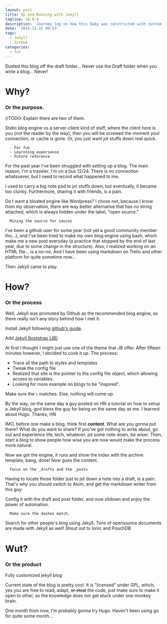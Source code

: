 ```yaml
---
layout: post
title: Up and Running with Jekyll
tagline: v0.0.9
description: 'Journey log on how this baby was constructed with custom theme, and the damn thing is responsive too!'
date: '2015-11-22 09:53'
tags:
  - Jekyll
  - GitHub
categories:
  - tut
---
```


Dusted this blog off the draft folder... Never use the Draft folder when you write a blog... Never!

# Why?
### Or the purpose.

//TODO: Explain there are two of them.

Static blog engine vs a server-client kind of stuff, where the client here is you (not the reader by the way), then you will be screwed the moment your connection, or cache is gone. Or, you just want jot stuffs down real quick.

```
  - For fun
  - Learnning experience
  - Future reference
```

For the past year I've been struggled with setting up a blog. The main reason, I'm a traveler. I'm on a bus 12/24. There is no connection whatsoever, but I need to record what happened to me.

I used to carry a big note pad to jot stuffs down, but eventually, it became too clunky. Furthermore, sharing it with friends, is a pain.

Do I want a bloated engine like Wordpress? I chose not, because I know from my observation, there are way better alternative that has no string attached, which is always hidden under the label, "open source."

```
  Mining the source for sauces
```

I've been a github user for some year (not yet a good community member tho...), and I've been tried to make my own blog engine using bash, which make me a new post everyday (a practice that stopped by the end of last year, due to some change in the structure). Also, I realized working on an HTML file... is a no-no. And I have been using markdown on Trello and other platform for quite sometime now...

Then Jekyll came to play.

# How?

### Or the process

Well, Jekyll was promoted by Github as the recommended blog engine, so there really isn't any story behind how I met it.

Install Jekyll following [github's guide](https://help.github.com/articles/using-jekyll-with-pages/).

Add [Jekyll Bootstrap (JB)](http://jekyllbootstrap.com/)

At first I thought I might just use one of the theme that JB offer. After fifteen minutes however, I decided to cook it up. The process:

+ Trace all the path to styles and templates
+ Tweak the config file
+ Realized that site is the pointer to the config file object, which allowing access to variables.
+ Looking for more example on blogs to be "inspired".

Make sure the `\` matches. Else, nothing will come up.

By the way, on the same day a guy posted on HN a tutorial on how to setup a Jekyll blog, god bless the guy for being on the same day as me. I learned about Hugo. Thanks, HN

IMO, before one make a blog, think first **content**. What are you gonna put there? What do you want to share? If you've got nothing to write about, go out and experience life, tech, whatever, jot some note down, be wiser. Then, start a blog to show people how wise you are now would make the process more natural.

Now we got the engine, it runs and show the index with the archive template, bang, done! Now goes the content.

```
  Focus on the _drafts and the _posts
```

Having to locate those folder just to jot down a note into a draft, is a pain. That's why you should switch to Atom, and get the markdown writer from this guy:

Config it with the draft and post folder, and now sitdown and enjoy the power of automation.

```
  Make sure the dashes match.
```

Search for other people's blog using Jekyll. Tons of opensource documents are made with Jekyll as well! Shout out to Ionic and PouchDB


# Wut?
### Or the product

Fully customized jekyll blog

Current state of the blog is pretty cool. It is "licensed" under GPL, which, yes you are free to read, adapt, ~~or steal~~ the code, just make sure to make it open to other, so the knowledge does not get stuck under one monkey brain.

One month from now, I'm probably gonna try Hugo. Haven't been using go for quite some month...
